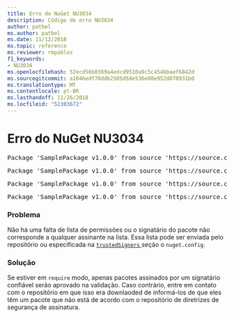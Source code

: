 ```yaml
---
title: Erro do NuGet NU3034
description: Código de erro NU3034
author: patbel
ms.author: patbel
ms.date: 11/12/2018
ms.topic: reference
ms.reviewer: rmpablos
f1_keywords:
- NU3034
ms.openlocfilehash: 52ecd56b8389a4edcd9510a9c5c454bbaef6842d
ms.sourcegitcommit: a1846edf70ddb2505d58e536e08e952d870931b0
ms.translationtype: MT
ms.contentlocale: pt-BR
ms.lasthandoff: 11/26/2018
ms.locfileid: "52303672"
---
```

# <a name="nuget-error-nu3034"></a>Erro do NuGet NU3034

<pre>Package 'SamplePackage v1.0.0' from source 'https://source.com/index.json': signatureValidationMode is set to require, so packages are allowed only if signed by trusted signers; however, no trusted signers were specified.</pre>
<pre>Package 'SamplePackage v1.0.0' from source 'https://source.com/index.json': The package signature certificate fingerprint does not match any certificate fingerprint in the allow list.</pre>
<pre>Package 'SamplePackage v1.0.0' from source 'https://source.com/index.json': This repository indicated that all its packages are repository signed; however, it listed no signing certificates.</pre>
<pre>Package 'SamplePackage v1.0.0' from source 'https://source.com/index.json': This package was not repository signed with a certificate listed by this repository.</pre>

### <a name="issue"></a>Problema

Não há uma falta de lista de permissões ou o signatário do pacote não corresponde a qualquer assinante na lista. Essa lista pode ser enviada pelo repositório ou especificada na [ `trustedSigners` ](../nuget-config-file.md#trustedsigners-section) seção o `nuget.config`.

### <a name="solution"></a>Solução

Se estiver em `require` modo, apenas pacotes assinados por um signatário confiável serão aprovado na validação. Caso contrário, entre em contato com o repositório em que isso era downlaoded de informá-los de que eles têm um pacote que não está de acordo com o repositório de diretrizes de segurança de assinatura.